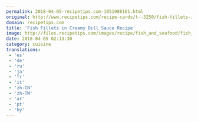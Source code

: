 ```yaml
---
permalink: 2018-04-05-recipetips.com-1051988161.html
original: http://www.recipetips.com/recipe-cards/t--3250/fish-fillets-in-creamy-dill-sauce.asp
domain: recipetips.com
title: 'Fish Fillets in Creamy Dill Sauce Recipe'
image: http://files.recipetips.com/images/recipe/fish_and_seafood/fish_dill_sauce.jpg
date: 2018-04-05 02:13:30
category: cuisine
translations: 
 - 'es'
 - 'de'
 - 'ru'
 - 'ja'
 - 'fr'
 - 'it'
 - 'zh-CN'
 - 'zh-TW'
 - 'ar'
 - 'pt'
 - 'hy'
---
```



